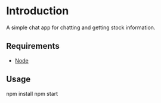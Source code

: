 # Introduction
A simple chat app for chatting and getting stock information.

## Requirements
* [Node](https://nodejs.org/en/)

## Usage

npm install
npm start

